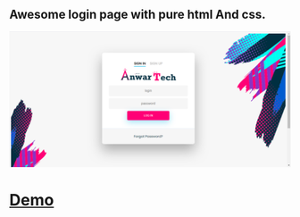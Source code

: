 ## Awesome login page with pure html And css.

![Sign Up](assets/screen.PNG)


# <a href="https://anwarkamel.github.io/Login-Screen/index.html">Demo </a>

